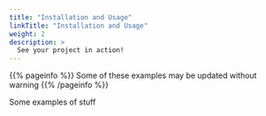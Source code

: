 ```yaml
---
title: "Installation and Usage"
linkTitle: "Installation and Usage"
weight: 2
description: >
  See your project in action!
---
```


{{% pageinfo %}}
Some of these examples may be updated without warning
{{% /pageinfo %}}

Some examples of stuff

